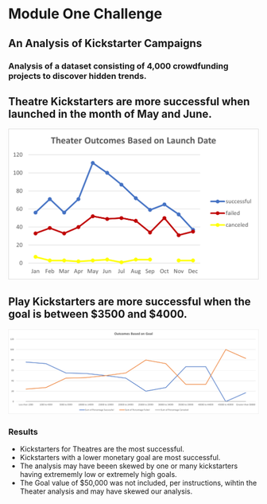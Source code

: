 # Module One Challenge

## An Analysis of Kickstarter Campaigns

### Analysis of a dataset consisting of 4,000 crowdfunding projects to discover hidden trends.

## Theatre Kickstarters are more successful when launched in the month of May and June.

![Theater_Outcomes_vs_Launch](https://github.com/LLeyva-bot/Module_One_Challenge/blob/main/Resources/Theater_Outcomes_vs_Launch.png)

## Play Kickstarters are more successful when the goal is between $3500 and $4000.

![Outcomes_vs_Goals](https://github.com/LLeyva-bot/Module_One_Challenge/blob/main/Resources/Outcomes_vs_Goals.png)

### Results
- Kickstarters for Theatres are the most successful.
- Kickstarters with a lower monetary goal are most successful.
- The analysis may have beeen skewed by one or many kickstarters having extrememly low or extremely high goals.
- The Goal value of $50,000 was not included, per instructions, wihtin the Theater analysis and may have skewed our analysis. 
